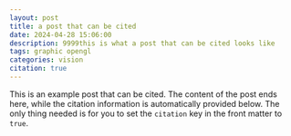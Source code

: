 ```yaml
---
layout: post
title: a post that can be cited
date: 2024-04-28 15:06:00
description: 9999this is what a post that can be cited looks like
tags: graphic opengl
categories: vision
citation: true
---
```


This is an example post that can be cited. The content of the post ends here, while the citation information is automatically provided below. The only thing needed is for you to set the `citation` key in the front matter to `true`.
